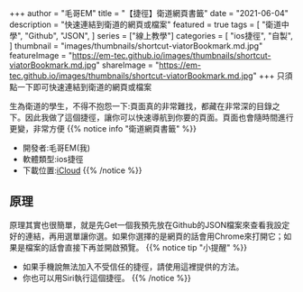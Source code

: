 +++
author = "毛哥EM"
title = "【捷徑】衛道網頁書籤"
date = "2021-06-04"
description = "快速連結到衛道的網頁或檔案"
featured = true
tags = [
    "衛道中學",
    "Github",
    "JSON",
]
series = ["線上教學"]
categories = [
    "ios捷徑",
    "自製",
]
thumbnail = "images/thumbnails/shortcut-viatorBookmark.md.jpg"
featureImage = "https://em-tec.github.io/images/thumbnails/shortcut-viatorBookmark.md.jpg"
shareImage = "https://em-tec.github.io/images/thumbnails/shortcut-viatorBookmark.md.jpg"
+++
只須點一下即可快速連結到衛道的網頁或檔案

<!--more-->
生為衛道的學生，不得不抱怨一下:頁面真的非常難找，都藏在非常深的目錄之下。因此我做了這個捷徑，讓你可以快速導航到你要的頁面。頁面也會隨時間進行更變，非常方便
{{% notice info "衛道網頁書籤" %}}

* 開發者:毛哥EM(我)
* 軟體類型:ios捷徑
* 下載位置:[iCloud](https://www.icloud.com/shortcuts/19ea26ff47244258a6d9ff21a553659b)
{{% /notice %}}

## 原理

原理其實也很簡單，就是先Get一個我預先放在Github的JSON檔案來查看我設定好的連結，再用選單讓你選。如果你選擇的是網頁的話會用Chrome來打開它；如果是檔案的話會直接下再並開啟預覽。
{{% notice tip "小提醒" %}}

* 如果手機說無法加入不受信任的捷徑，請使用這裡提供的方法。
* 你也可以用Siri執行這個捷徑。
{{% /notice %}}
